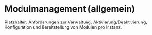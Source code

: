 # Modulmanagement (allgemein)

Platzhalter: Anforderungen zur Verwaltung, Aktivierung/Deaktivierung, Konfiguration und Bereitstellung von Modulen pro Instanz.
